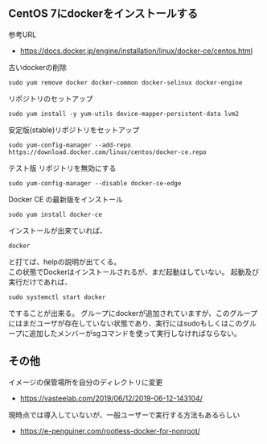## CentOS 7にdockerをインストールする

参考URL
- https://docs.docker.jp/engine/installation/linux/docker-ce/centos.html

古いdockerの削除
```
sudo yum remove docker docker-common docker-selinux docker-engine
```
リポジトリのセットアップ
```
sudo yum install -y yum-utils device-mapper-persistent-data lvm2
```
安定版(stable)リポジトリをセットアップ
```
sudo yum-config-manager --add-repo https://download.docker.com/linux/centos/docker-ce.repo
```
テスト版 リポジトリを無効にする
```
sudo yum-config-manager --disable docker-ce-edge
```
Docker CE の最新版をインストール
```
sudo yum install docker-ce
```
インストールが出来ていれば、
```
docker
```
と打てば、helpの説明が出てくる。<br>
この状態でDockerはインストールされるが、まだ起動はしていない。
起動及び実行だけであれば、
```
sudo systemctl start docker
```
ですることが出来る。
グループにdockerが追加されていますが、このグループにはまだユーザが存在していない状態であり、実行にはsudoもしくはこのグループに追加したメンバーがsgコマンドを使って実行しなければならない。<br>


## その他
イメージの保管場所を自分のディレクトリに変更
- https://vasteelab.com/2019/06/12/2019-06-12-143104/

現時点では導入していないが、一般ユーザーで実行する方法もあるらしい
- https://e-penguiner.com/rootless-docker-for-nonroot/
